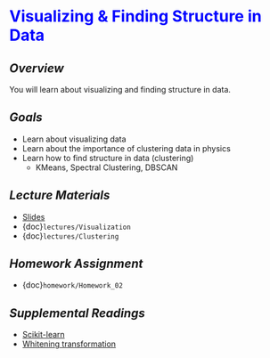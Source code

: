 # <span style="color: blue;"><b>Visualizing & Finding Structure in Data</b></span>

## *Overview*
You will learn about visualizing and finding structure in data.

## *Goals*
* Learn about visualizing data
* Learn about the importance of clustering data in physics
* Learn how to find structure in data (clustering)
  * KMeans, Spectral Clustering, DBSCAN

## *Lecture Materials*

* [Slides](https://docs.google.com/presentation/d/1_LstEfghjdZUheyrqbjx4PK9y1J0cN-_hOdCInTldp8/edit?usp=sharing)
* {doc}`lectures/Visualization`
* {doc}`lectures/Clustering`

## *Homework Assignment*
* {doc}`homework/Homework_02`

## *Supplemental Readings*
  * [Scikit-learn](http://scikit-learn.org)
  * [Whitening transformation](https://en.wikipedia.org/wiki/Whitening_transformation)
